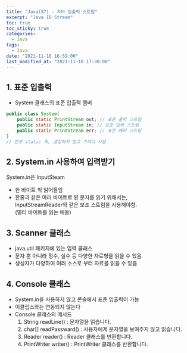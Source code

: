 ```yaml
---
title: "Java(57) - 자바 입출력 스트림"
excerpt: "Java IO Stream"
toc: true
toc_sticky: true
categories:
  - Java
tags:
  - Java
date: "2021-11-10 16:59:00"
last_modified_at: "2021-11-10 17:30:00"
---
```


## 1. 표준 입출력

- System 클래스의 표준 입출력 멤버

```java
public class System{
    public static PrintStream out; // 표준 출력 스트림
    public static InputStream in; // 표준 입력 스트림
    public static PrintStream err; // 표준 에러 스트림
}
// 전부 static 즉, 생성하지 않고 가져다 사용
```

## 2. System.in 사용하여 입력받기

System.in은 InputSteam

- 한 바이트 씩 읽어들임
- 한줄과 같은 여러 바이트로 된 문자를 읽기 위해서는,<br/>
  InputStreamReader와 같은 보조 스트림을 사용해야함.<br/>
  (멀티 바이트를 읽는 애들)

## 3. Scanner 클래스

- java.util 패키지에 있는 입력 클래스
- 문자 뿐 아니라 정수, 실수 등 다양한 자료형을 읽을 수 있음
- 생성자가 다양하여 여러 소스로 부터 자료를 읽을 수 있음

## 4. Console 클래스

- System.in을 사용하지 않고 콘솔에서 표준 입출력이 가능
- 이클립스와는 연동되지 않는다
- Console 클래스의 메서드
  1. String readLine() : 문자열을 읽습니다.
  2. char[] readPassward() : 사용자에게 문자열을 보여주지 않고 읽습니다.
  3. Reader reader() : Reader 클래스를 반환합니다.
  4. PrintWriter writer() : PrintWriter 클래스를 반환합니다.
